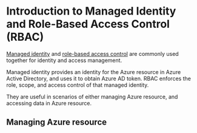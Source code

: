 # Introduction to Managed Identity and Role-Based Access Control (RBAC)

[Managed identity][managed_identity] and [role-based access control][rbac] are commonly used together for identity and access management.

Managed identity provides an identity for the Azure resource in Azure Active Directory, and uses it to obtain Azure AD token.
RBAC enforces the role, scope, and access control of that managed identity. 

They are useful in scenarios of either managing Azure resource, and accessing data in Azure resource.

## Managing Azure resource



[managed_identity]: https://docs.microsoft.com/azure/active-directory/managed-identities-azure-resources/overview
[rbac]: https://docs.microsoft.com/azure/role-based-access-control/overview
